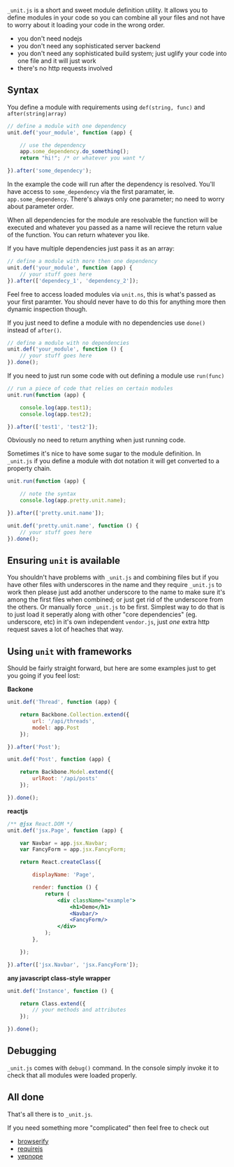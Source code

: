 `_unit.js` is a short and sweet module definition utility. It allows you to
define modules in your code so you can combine all your files and not have
to worry about it loading your code in the wrong order.

 - you don't need nodejs
 - you don't need any sophisticated server backend
 - you don't need any sophisticated build system; just uglify your code into one file
   and it will just work
 - there's no http requests involved

## Syntax

You define a module with requirements using `def(string, func)`
and `after(string|array)`

```javascript
// define a module with one dependency
unit.def('your_module', function (app) {

	// use the dependency
	app.some_dependency.do_something();
	return "hi!"; /* or whatever you want */

}).after('some_dependecy');
```
In the example the code will run after the dependency is resolved. You'll have
access to `some_dependency` via the first paramater, ie. `app.some_dependency`.
There's always only one parameter; no need to worry about parameter order.

When all dependencies for the module are resolvable the function will be
executed and whatever you passed as a name will recieve the return value of the
function. You can return whatever you like.

If you have multiple dependencies just pass it as an array:

```javascript
// define a module with more then one dependency
unit.def('your_module', function (app) {
	// your stuff goes here
}).after(['dependecy_1', 'dependency_2']);
```

Feel free to access loaded modules via `unit.ns`, this is what's passed as
your first paramter. You should never have to do this for anything more then
dynamic inspection though.

If you just need to define a module with no dependencies use `done()` instead
of `after()`.

```javascript
// define a module with no dependencies
unit.def('your_module', function () {
	// your stuff goes here
}).done();
```

If you need to just run some code with out defining a module use `run(func)`

```javascript
// run a piece of code that relies on certain modules
unit.run(function (app) {

	console.log(app.test1);
	console.log(app.test2);

}).after(['test1', 'test2']);
```

Obviously no need to return anything when just running code.

Sometimes it's nice to have some sugar to the module definition. In `_unit.js`
if you define a module with dot notation it will get converted to a property
chain.

```javascript
unit.run(function (app) {

	// note the syntax
	console.log(app.pretty.unit.name);

}).after(['pretty.unit.name']);

unit.def('pretty.unit.name', function () {
	// your stuff goes here
}).done();
```

## Ensuring `unit` is available

You shouldn't have problems with `_unit.js` and combining files but if you have
other files with underscores in the name and they require `_unit.js` to work
then please just add another underscore to the name to make sure it's among the
first files when combined; or just get rid of the underscore from the others.
Or manually force `_unit.js` to be first. Simplest way to do that is to just
load it seperatly along with other "core dependencies" (eg. underscore, etc) in
it's own independent `vendor.js`, just *one* extra http request saves a lot of
heaches that way.

## Using `unit` with frameworks

Should be fairly straight forward, but here are some examples just to get you
going if you feel lost:

**Backone**
```javascript
unit.def('Thread', function (app) {

	return Backbone.Collection.extend({
		url: '/api/threads',
		model: app.Post
	});

}).after('Post');
```
```javascript
unit.def('Post', function (app) {

	return Backbone.Model.extend({
		urlRoot: '/api/posts'
	});

}).done();
```

**reactjs**
```jsx
/** @jsx React.DOM */
unit.def('jsx.Page', function (app) {

	var Navbar = app.jsx.Navbar;
	var FancyForm = app.jsx.FancyForm;

	return React.createClass({

		displayName: 'Page',

		render: function () {
			return (
				<div className="example">
					<h1>Demo</h1>
					<Navbar/>
					<FancyForm/>
				</div>
			);
		},

	});

}).after(['jsx.Navbar', 'jsx.FancyForm']);
```

**any javascript class-style wrapper**
```javascript
unit.def('Instance', function () {

	return Class.extend({
		// your methods and attributes
	});

}).done();
```

## Debugging

`_unit.js` comes with `debug()` command. In the console simply invoke it to
check that all modules were loaded properly.

## All done

That's all there is to `_unit.js`.

If you need something more "complicated" then feel free to check out

 - [browserify](http://browserify.org/)
 - [requirejs](http://requirejs.org/)
 - [yepnope](http://yepnopejs.com/)
